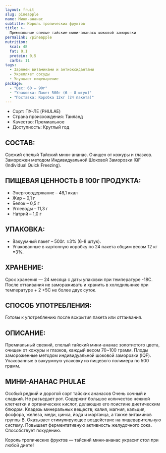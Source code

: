 ```yaml
---
layout: fruit
slug: pineapple
name: Мини-ананас
subtitle: Король тропических фруктов
title: >-
  Премиальные спелые тайские мини-ананасы шоковой заморозки
permalink: /pineapple
nutrition:
  kcal: 48
  fat: 0,1
  protein: 0,5
  carbs: 11
tags:
  - Заряжен витаминами и антиоксидантами
  - Укрепляет сосуды
  - Улучшает пищеварение
package:
  - "Вес: 60 — 90г"
  - "Упаковка: Пакет 500г (6 — 8 штук)"
  - "Поставка: Коробка 12кг (24 пакета)"
---
```


* Сорт: ПУ-ЛЕ (PHULAE)
* Страна происхождения: Таиланд
* Качество: Премиальное
* Доступность: Круглый год

## СОСТАВ:

Свежий спелый Тайский мини-ананас. Очищен от кожуры и глазков. Заморожен
методом Индивидуальной Шоковой Заморозки IQF (Individual Quick Freezing).

## ПИЩЕВАЯ ЦЕННОСТЬ В 100г ПРОДУКТА:

* Энергосодержание – 48,1 ккал
* Жир – 0,1 г
* Белок – 0,5 г
* Углеводы – 11,3 г
* Натрий – 1,0 г

## УПАКОВКА:

* Вакуумный пакет – 500г. ±3% (6-8 штук).
* Упакованные в картонную коробку по 24 пакета общим весом 12 кг ±3%.

## ХРАНЕНИЕ:

Срок хранения — 24 месяца с даты упаковки при температуре -18С. После
оттаивания не замораживать и хранить в холодильнике при температуре + 2 +5С не
более двух суток.

## СПОСОБ УПОТРЕБЛЕНИЯ:

Готовы к употреблению после вскрытия пакета или оттаивания.

## ОПИСАНИЕ:

Премиальный свежий, спелый тайский мини-ананас золотистого цвета, очищен от
кожуры и глазков, каждый весом 70~100 грамм. Плоды замороженные методом
индивидуальной шоковой заморозки (IQF). Упакованные в вакуумную упаковку из
пищевого полимера по 500 грамм.

## МИНИ-АНАНАС PHULAE

Особый редкий и дорогой сорт тайских ананасов Очень сочный и сладкий. Не
разъедает рот. Содержит большое количество нежной клетчатки и органических
кислот, делающих его поистине диетическим блюдом. Кладезь минеральных веществ;
калия, магния, кальция, фосфора, железа, меди, цинка, йода и марганца, а также
витаминов группы В. Оказывает стимулирующее воздействие на пищеварительную
систему. Повышает ферментативную активность желудочного сока. Способствует
похудению.

Король тропических фруктов — тайский мини-ананас украсит стол при любой диете!
